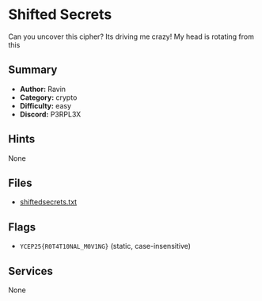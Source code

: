 
# Shifted Secrets
Can you uncover this cipher? Its driving me crazy! My head is rotating from this


## Summary
- **Author:** Ravin
- **Category:** crypto
- **Difficulty:** easy
- **Discord:** P3RPL3X

## Hints
None

## Files
- [shiftedsecrets.txt](<dist/shiftedsecrets.txt>)

## Flags
- `YCEP25{R0T4T10NAL_M0V1NG}` (static, case-insensitive)

## Services
None
